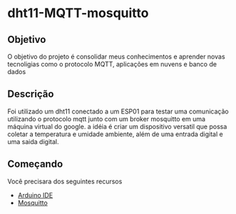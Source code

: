 # dht11-MQTT-mosquitto


## Objetivo

  O objetivo do projeto é consolidar meus conhecimentos e aprender novas tecnoligias como o protocolo MQTT, aplicações em nuvens e banco de dados


## Descrição

  Foi utilizado um dht11 conectado a um ESP01 para testar uma comunicação utilizando o protocolo mqtt junto com um broker mosquitto em uma máquina virtual do google.
a idéia é criar um dispositivo versatil que possa coletar a temperatura e umidade ambiente, além de uma entrada digital e uma saida digital.

## Começando

Você precisara dos seguintes recursos

- [Arduino IDE](https://www.arduino.cc/en/Main/Software)
- [Mosquitto](https://mosquitto.org/download/)

